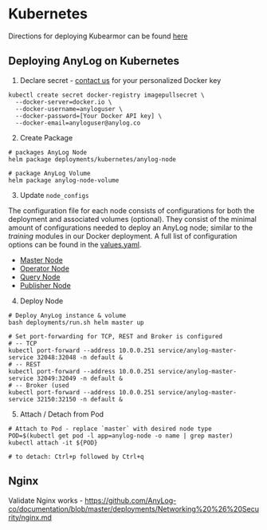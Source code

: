 # Kubernetes 

Directions for deploying Kubearmor can be found [here](Kubearmor/README.md)

## Deploying AnyLog on Kubernetes 
1. Declare secret - [contact us](mailto:info@anylog.co) for your personalized Docker key 
```shell
kubectl create secret docker-registry imagepullsecret \
  --docker-server=docker.io \
  --docker-username=anyloguser \
  --docker-password=[Your Docker API key] \
  --docker-email=anyloguser@anylog.co
```

2. Create Package 
```shell
# packages AnyLog Node 
helm package deployments/kubernetes/anylog-node

# package AnyLog Volume
helm package anylog-node-volume 
```

3. Update `node_configs`

The configuration file for each node consists of configurations for both the deployment and  associated volumes (optional). 
They consist of the minimal amount of configurations needed to deploy an AnyLog node; similar  to the _training_ modules 
in our Docker deployment. A full list of configuration options can be found in the [values.yaml](../installations/kubernetes/anylog-node/values.yaml).

* [Master Node](../installations/kubernetes/configs/anylog_master.yaml)
* [Operator Node](../installations/kubernetes/configs/anylog_master.yaml)
* [Query Node](../installations/kubernetes/configs/anylog_master.yaml)
* [Publisher Node](../installations/kubernetes/configs/anylog_master.yaml)
 

4. Deploy Node 
```shell
# Deploy AnyLog instance & volume
bash deployments/run.sh helm master up

# Set port-forwarding for TCP, REST and Broker is configured
# -- TCP
kubectl port-forward --address 10.0.0.251 service/anylog-master-service 32048:32048 -n default &
# -- REST 
kubectl port-forward --address 10.0.0.251 service/anylog-master-service 32049:32049 -n default &
# -- Broker (used 
kubectl port-forward --address 10.0.0.251 service/anylog-master-service 32150:32150 -n default & 
```

5. Attach / Detach from Pod 
```shell
# Attach to Pod - replace `master` with desired node type 
POD=$(kubectl get pod -l app=anylog-node -o name | grep master)
kubectl attach -it ${POD}

# to detach: Ctrl+p followed by Ctrl+q
```


## Nginx
Validate Nginx works - https://github.com/AnyLog-co/documentation/blob/master/deployments/Networking%20%26%20Security/nginx.md
